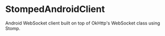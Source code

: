 # StompedAndroidClient
Android WebSocket client built on top of OkHttp's WebSocket class using Stomp.
